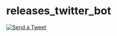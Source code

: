 # releases_twitter_bot
[![Send a Tweet](https://github.com/omar-saadoun/releases_twitter_bot/actions/workflows/build_tweet.yml/badge.svg)](https://github.com/omar-saadoun/releases_twitter_bot/actions/workflows/build_tweet.yml)

